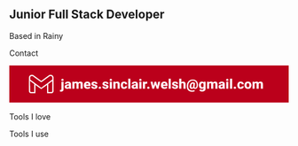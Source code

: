 ## **Junior Full Stack Developer**

Based in Rainy

Contact

![title](Images/gmailBadgev2.svg)

Tools I love

Tools I use 